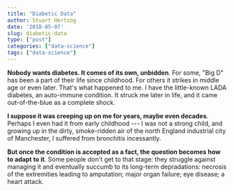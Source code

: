```yaml
---
title: "Diabetic Data"
author: Stuart Hertzog
date: '2018-05-07'
slug: diabetic-data
type: ["post"]
categories: ["data-science"]
tags: ["data-science"]
---
```


**Nobody wants diabetes. It comes of its own, unbidden**. For some, "Big D" has been a part of their life since childhood. For others it strikes in middle age or even later. That's what happened to me. I have the little-known LADA diabetes, an auto-immune condition. It struck me later in life, and it came out-of-the-blue as a complete shock.

**I suppose it was creeping up on me for years, maybe even decades**. Perhaps I even had it from early childhood --- I was not a strong child, and growing up in the dirty, smoke-ridden air of the north England industrial city of Manchester, I suffered from bronchitis incessantly. 

**But once the condition is accepted as a fact, the question becomes how to adapt to it**. Some people don't get to that stage: they struggle against managing it and eventually succumb to its long-term depradations: necrosis of the extremities leading to amputation; major organ failure; eye disease; a heart attack.

